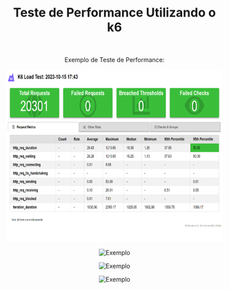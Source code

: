 <div align="center">
  <h1>Teste de Performance Utilizando o k6</h1>
</div>

<br>

<div align="center">
  <p>Exemplo de Teste de Performance:</p>
  <img height="400em" src="./img/signup-load.png" alt="Exemplo">
</div>

<div align="center">
  <p></p>
  <img height="400em" src="" alt="Exemplo">
</div>

<div align="center">
  <p></p>
  <img height="400em" src="" alt="Exemplo">
</div>

<div align="center">
  <p></p>
  <img height="400em" src="" alt="Exemplo">
</div>
